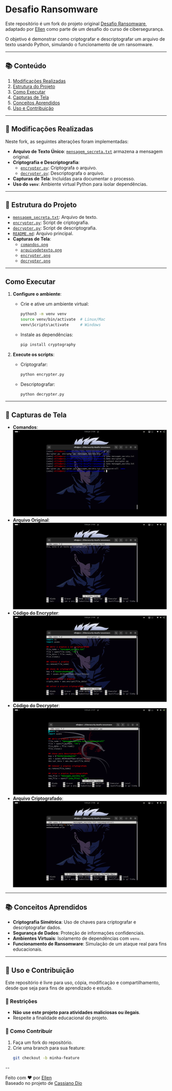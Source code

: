 # Desafio Ransomware

Este repositório é um fork do projeto original [Desafio Ransomware](https://github.com/cassiano-dio/cibersecurity-desafio-ransomware), adaptado por [Ellen](https://github.com/ellen-xploit/Cibersecurity-desafio-ransomware) como parte de um desafio do curso de cibersegurança.

O objetivo é demonstrar como criptografar e descriptografar um arquivo de texto usando Python, simulando o funcionamento de um ransomware.

---

## 📚 Conteúdo

1. [Modificações Realizadas](#-modificações-realizadas)
2. [Estrutura do Projeto](#-estrutura-do-projeto)
3. [Como Executar](#-como-executar)
4. [Capturas de Tela](#-capturas-de-tela)
5. [Conceitos Aprendidos](#-conceitos-aprendidos)
6. [Uso e Contribuição](#-uso-e-contribuição)

---

## 🚀 Modificações Realizadas

Neste fork, as seguintes alterações foram implementadas:

- **Arquivo de Texto Único**: [`mensagem_secreta.txt`](mensagem_secreta.txt) armazena a mensagem original.
- **Criptografia e Descriptografia**:
  - [`encrypter.py`](encrypter.py): Criptografa o arquivo.
  - [`decrypter.py`](decrypter.py): Descriptografa o arquivo.
- **Capturas de Tela**: Incluídas para documentar o processo.
- **Uso do `venv`**: Ambiente virtual Python para isolar dependências.

---

## 📂 Estrutura do Projeto

- [`mensagem_secreta.txt`](https://github.com/ellen-xploit/Cibersecurity-desafio-ransomware/blob/main/mensagem_secreta.txt): Arquivo de texto.
- [`encrypter.py`](https://github.com/ellen-xploit/Cibersecurity-desafio-ransomware/blob/main/encrypter.py): Script de criptografia.
- [`decrypter.py`](https://github.com/ellen-xploit/Cibersecurity-desafio-ransomware/blob/main/decrypter.py): Script de descriptografia.
- [`README.md`](https://github.com/ellen-xploit/Cibersecurity-desafio-ransomware/blob/main/README.md): Arquivo principal.
- **Capturas de Tela**:
  - [`comandos.png`](https://github.com/ellen-xploit/Cibersecurity-desafio-ransomware/blob/main/capturas/comandos.png)
  - [`arquivodetexto.png`](https://github.com/ellen-xploit/Cibersecurity-desafio-ransomware/blob/main/capturas/arquivodetexto.png)
  - [`encrypter.png`](https://github.com/ellen-xploit/Cibersecurity-desafio-ransomware/blob/main/capturas/encrypter.png)
  - [`decrypter.png`](https://github.com/ellen-xploit/Cibersecurity-desafio-ransomware/blob/main/capturas/decrypter.png)

---

##  Como Executar

1. **Configure o ambiente**:
   - Crie e ative um ambiente virtual:
     ```bash
     python3 -m venv venv
     source venv/bin/activate  # Linux/Mac
     venv\Scripts\activate     # Windows
     ```
   - Instale as dependências:
     ```bash
     pip install cryptography
     ```

2. **Execute os scripts**:
   - Criptografar:
     ```bash
     python encrypter.py
     ```
   - Descriptografar:
     ```bash
     python decrypter.py
     ```

---

## 📸 Capturas de Tela

- **Comandos**: ![Comandos](capturas/comandos.png)
- **Arquivo Original**: ![Arquivo Original](capturas/arquivodetexto.png)
- **Código do Encrypter**: ![Código do Encrypter](capturas/encrypter.png)
- **Código do Decrypter**: ![Código do Decrypter](capturas/decrypter.png)
- **Arquivo Criptografado**: ![Arquivo Criptografado](capturas/arquivocriptografado.png)

---

## 📚 Conceitos Aprendidos

- **Criptografia Simétrica**: Uso de chaves para criptografar e descriptografar dados.
- **Segurança de Dados**: Proteção de informações confidenciais.
- **Ambientes Virtuais**: Isolamento de dependências com `venv`.
- **Funcionamento de Ransomware**: Simulação de um ataque real para fins educacionais.

---

## 🤝 Uso e Contribuição

Este repositório é livre para uso, cópia, modificação e compartilhamento, desde que seja para fins de aprendizado e estudo.

### 🚫 Restrições
- **Não use este projeto para atividades maliciosas ou ilegais**.
- Respeite a finalidade educacional do projeto.

### 🙌 Como Contribuir
1. Faça um fork do repositório.
2. Crie uma branch para sua feature:
   ```bash
   git checkout -b minha-feature

--

Feito com ❤️  por [Ellen](https://github.com/ellen-xploit)  
Baseado no projeto de [Cassiano Dio](https://github.com/cassiano-dio/cibersecurity-desafio-ransomware)

